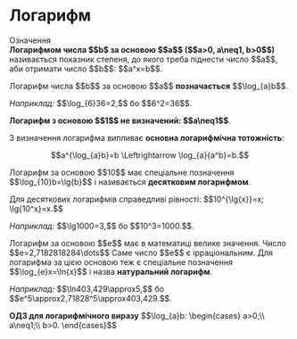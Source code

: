 # Логарифм

<div class="space">
<div class="eoz-wrap">
<span class="eoz">Означення</span> 
<div class="eoz-text">
<b>Логарифмом числа $$b$ за основою $$a$$ ($$a>0, a\neq1, b>0$$)</b> називається показник степеня, до якого треба піднести число $$a$$, аби отримати число $$b$$: $$a^x=b$$.
</div>
</div>
</div>

<p>Логарифм числа $$b$$ за основою $$a$$ <b>позначається</b> $$\log_{a}b$$.</p>

<p><i>Наприклад:</i> $$\log_{6}36=2,$$ бо $$6^2=36$$.</p>

<p><b>Логарифм з основою $$1$$ не визначений: $$a\neq1$$</b>.</p>

<p>З визначення логарифма випливає <b>основна логарифмічна тотожність</b>:</p>

<p align="center">$$a^{\log_{a}b}=b \Leftrightarrow \log_{a}{a^b}=b.$$</p>

<p>Логарифм за основою $$10$$ має спеціальне позначення $$\log_{10}b=\lg{b}$$ і називається <b>десятковим логарифмом</b>.</p>

<p>Для десяткових логарифмів справедливі рівності: $$10^{\lg{x}}=x; \lg{10^x}=x.$$</p>

<p><i>Наприклад:</i> $$\lg1000=3,$$ бо $$10^3=1000.$$.</p>

<p>Логарифм за основою $$e$$ має в математиці велике значення. Число $$e=2,7182818284\dots$$ Саме число $$e$$ є ірраціональним. Для логарифма за цією основою теж є спеціальне позначення $$\log_{e}x=\ln{x}$$ і назва <b>натуральний логарифм</b>.</p>

<p><i>Наприклад:</i> $$\ln403,429\approx5,$$ бо $$e^5\approx2,71828^5\approx403,429.$$.</p>

<p><b>ОДЗ для логарифмічного виразу</b> $$\log_{a}b: \begin{cases}
a>0;\\
a\neq1;\\
b>0.
\end{cases}$$</p>



